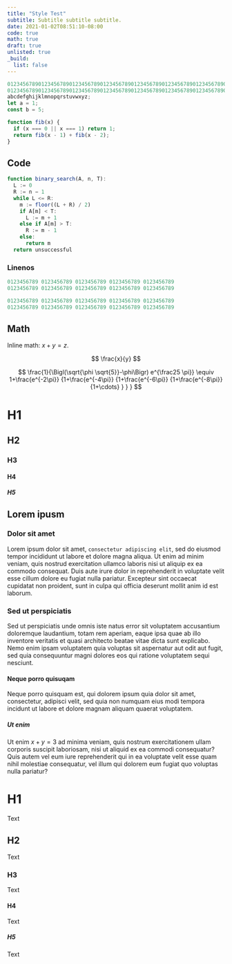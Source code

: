 ```yaml
---
title: "Style Test"
subtitle: Subtitle subtitle subtitle.
date: 2021-01-02T08:51:10-08:00
code: true
math: true
draft: true
unlisted: true
_build:
  list: false
---
```


```javascript {linenos=table,linenostart=10}
0123456789012345678901234567890123456789012345678901234567890123456789012345678901234567890123456789;
01234567890123456789012345678901234567890123456789012345678901234567890123456789;
abcdefghijklmnopqrstuvwxyz;
let a = 1;
const b = 5;

function fib(x) {
  if (x === 0 || x === 1) return 1;
  return fib(x - 1) + fib(x - 2);
}
```

## Code

```javascript {linenos=table}
function binary_search(A, n, T):
  L := 0
  R := n − 1
  while L <= R:
    m := floor((L + R) / 2)
    if A[m] < T:
      L := m + 1
    else if A[m] > T:
      R := m - 1
    else:
      return m
  return unsuccessful
```

### Linenos

```javascript {linenos=table}
0123456789 0123456789 0123456789 0123456789 0123456789
0123456789 0123456789 0123456789 0123456789 0123456789
```

```javascript
0123456789 0123456789 0123456789 0123456789 0123456789
0123456789 0123456789 0123456789 0123456789 0123456789
```

## Math

Inline math: $x + y = z$.

$$
\frac{x}{y}
$$

$$
\frac{1}{\Bigl(\sqrt{\phi \sqrt{5}}-\phi\Bigr) e^{\frac25 \pi}} \equiv
1+\frac{e^{-2\pi}} {1+\frac{e^{-4\pi}} {1+\frac{e^{-6\pi}} {1+\frac{e^{-8\pi}}
{1+\cdots} } } }
$$

# H1

## H2

### H3

#### H4

##### H5

## Lorem ipusm

### Dolor sit amet

Lorem ipsum dolor sit amet, `consectetur adipiscing elit`, sed do eiusmod tempor
incididunt ut labore et dolore magna aliqua. Ut enim ad minim veniam, quis
nostrud exercitation ullamco laboris nisi ut aliquip ex ea commodo consequat.
Duis aute irure dolor in reprehenderit in voluptate velit esse cillum dolore eu
fugiat nulla pariatur. Excepteur sint occaecat cupidatat non proident, sunt in
culpa qui officia deserunt mollit anim id est laborum.

### Sed ut perspiciatis

Sed ut perspiciatis unde omnis iste natus error sit voluptatem accusantium
doloremque laudantium, totam rem aperiam, eaque ipsa quae ab illo inventore
veritatis et quasi architecto beatae vitae dicta sunt explicabo. Nemo enim
ipsam voluptatem quia voluptas sit aspernatur aut odit aut fugit, sed quia
consequuntur magni dolores eos qui ratione voluptatem sequi nesciunt.

#### Neque porro quisuqam

Neque porro quisquam est, qui dolorem ipsum quia dolor sit amet, consectetur,
adipisci velit, sed quia non numquam eius modi tempora incidunt ut labore et
dolore magnam aliquam quaerat voluptatem.

##### Ut enim

Ut enim $x + y = 3$ ad minima veniam, quis nostrum exercitationem ullam corporis suscipit
laboriosam, nisi ut aliquid ex ea commodi consequatur? Quis autem vel eum iure
reprehenderit qui in ea voluptate velit esse quam nihil molestiae consequatur,
vel illum qui dolorem eum fugiat quo voluptas nulla pariatur?

# H1

Text

## H2

Text

### H3

Text

#### H4

Text

##### H5

Text
